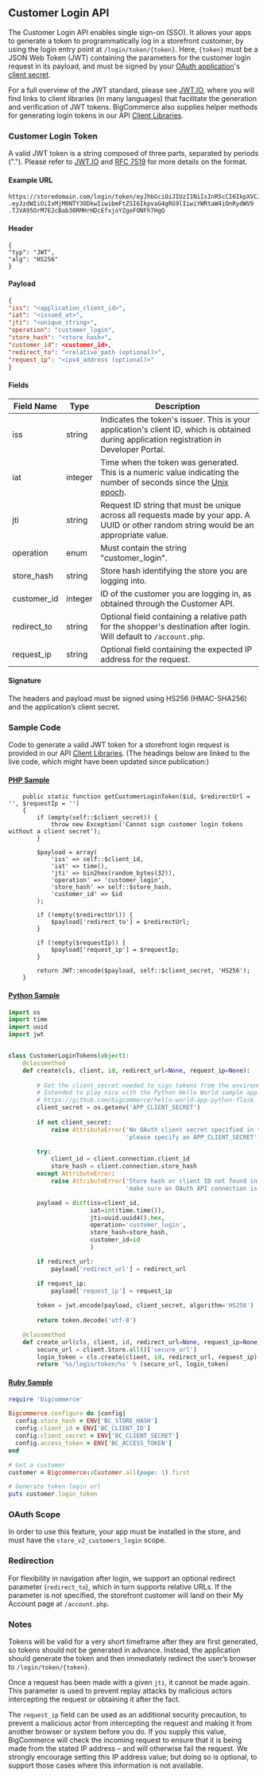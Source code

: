 ## <span class="jumptarget"> Customer Login API </span>

The Customer Login API enables single sign-on (SSO). It allows your apps to generate a token to programmatically log in a storefront customer, by using the login entry point  at `/login/token/{token}`. Here, `{token}` must be a JSON Web Token (JWT) containing the parameters for the customer login request in its payload, and must be signed by your <a href="/api/#building-oauth-apps" target="_blank">OAuth application</a>'s <a href="/api/#app-registration" target="_blank">client secret</a>.

For a full overview of the JWT standard, please see <a href="https://jwt.io/" target="_blank">JWT.IO</a>, where you will find links to client libraries (in many languages) that facilitate the generation and verification of JWT tokens. BigCommerce also supplies helper methods for generating login tokens in our API <a href="/api/#client-libraries" target="_blank">Client Libraries</a>.

### <span class="jumptarget"> Customer Login Token </span>

A valid JWT token is a string composed of three parts, separated by periods ("."). Please refer to <a href="https://jwt.io/" target="_blank">JWT.IO</a> and <a href="https://tools.ietf.org/html/rfc7519" target="_blank">RFC 7519</a> for more details on the format.

#### <span class="jumptarget"> Example URL </span>

```
https://storedomain.com/login/token/eyJhbGciOiJIUzI1NiIsInR5cCI6IkpXVCJ9
.eyJzdWIiOiIxMjM0NTY3ODkwIiwibmFtZSI6IkpvaG4gRG9lIiwiYWRtaW4iOnRydWV9
.TJVA95OrM7E2cBab30RMHrHDcEfxjoYZgeFONFh7HgQ
```

#### <span class="jumptarget"> Header </span>

```
{
"typ": "JWT",
"alg": "HS256"
}
```

#### <span class="jumptarget"> Payload </span>

```json
{
"iss": "<application_client_id>",
"iat": "<issued_at>",
"jti": "<unique_string>",
"operation": "customer_login",
"store_hash": "<store_hash>",
"customer_id": <customer_id>,
"redirect_to": "<relative_path (optional)>",
"request_ip": "<ipv4_address (optional)>"
}
```

#### <span class="jumptarget"> Fields </span>

| Field Name | Type | Description |
| --- | --- | --- |
| iss | string | Indicates the token's issuer. This is your application's client ID, which is obtained during application registration in Developer Portal. |
| iat | integer| Time when the token was generated. This is a numeric value indicating the number of seconds since the [Unix epoch](http://en.wikipedia.org/wiki/Unix_time). |
| jti | string | Request ID string that must be unique across all requests made by your app. A UUID or other random string would be an appropriate value. |
| operation | enum | Must contain the string "customer_login". |
| store_hash | string | Store hash identifying the store you are logging into. |
| customer_id | integer | ID of the customer you are logging in, as obtained through the Customer API. |
| redirect_to | string | Optional field containing a relative path for the shopper's destination after login. Will default to `/account.php`. | 
| request_ip | string | Optional field containing the expected IP address for the request. |

#### <span class="jumptarget"> Signature </span>

The headers and payload must be signed using HS256 (HMAC-SHA256) and the application’s client secret.

### <span class="jumptarget"> Sample Code </span>

Code to generate a valid JWT token for a storefront login request is provided in our API <a href="/api/#client-libraries" target="_blank">Client Libraries</a>. (The headings below are linked to the live code, which might have been updated since publication:)

#### [<span class="jumptarget"> PHP Sample](https://github.com/bigcommerce/bigcommerce-api-php/blob/master/src/Bigcommerce/Api/Client.php#L421) </span>

```php?start_inline=1
    public static function getCustomerLoginToken($id, $redirectUrl = '', $requestIp = '')
    {
        if (empty(self::$client_secret)) {
            throw new Exception('Cannot sign customer login tokens without a client secret');
        }

        $payload = array(
            'iss' => self::$client_id,
            'iat' => time(),
            'jti' => bin2hex(random_bytes(32)),
            'operation' => 'customer_login',
            'store_hash' => self::$store_hash,
            'customer_id' => $id
        );

        if (!empty($redirectUrl)) {
            $payload['redirect_to'] = $redirectUrl;
        }

        if (!empty($requestIp)) {
            $payload['request_ip'] = $requestIp;
        }

        return JWT::encode($payload, self::$client_secret, 'HS256');
    }
```

#### <span class="jumptarget"> [Python Sample](https://github.com/bigcommerce/bigcommerce-api-python/blob/master/bigcommerce/customer_login_token.py) </span>

```python
import os
import time
import uuid
import jwt


class CustomerLoginTokens(object):
    @classmethod
    def create(cls, client, id, redirect_url=None, request_ip=None):
        
        # Get the client_secret needed to sign tokens from the environment
        # Intended to play nice with the Python Hello World sample app
        # https://github.com/bigcommerce/hello-world-app-python-flask
        client_secret = os.getenv('APP_CLIENT_SECRET')
        
        if not client_secret:
            raise AttributeError('No OAuth client secret specified in the environment, '
                                 'please specify an APP_CLIENT_SECRET')

        try:
            client_id = client.connection.client_id
            store_hash = client.connection.store_hash
        except AttributeError:
            raise AttributeError('Store hash or client ID not found in the connection - '
                                 'make sure an OAuth API connection is configured. Basic auth is not supported.')

        payload = dict(iss=client_id,
                       iat=int(time.time()),
                       jti=uuid.uuid4().hex,
                       operation='customer_login',
                       store_hash=store_hash,
                       customer_id=id
                       )

        if redirect_url:
            payload['redirect_url'] = redirect_url

        if request_ip:
            payload['request_ip'] = request_ip
        
        token = jwt.encode(payload, client_secret, algorithm='HS256')
        
        return token.decode('utf-8')

    @classmethod
    def create_url(cls, client, id, redirect_url=None, request_ip=None):
        secure_url = client.Store.all()['secure_url']
        login_token = cls.create(client, id, redirect_url, request_ip)
        return '%s/login/token/%s' % (secure_url, login_token)

```

#### <span class="jumptarget"> [Ruby Sample](https://github.com/bigcommerce/bigcommerce-api-ruby/blob/master/examples/customers/customer_login.rb) </span>

```ruby
require 'bigcommerce'

Bigcommerce.configure do |config|
  config.store_hash = ENV['BC_STORE_HASH']
  config.client_id = ENV['BC_CLIENT_ID']
  config.client_secret = ENV['BC_CLIENT_SECRET']
  config.access_token = ENV['BC_ACCESS_TOKEN']
end

# Get a customer
customer = Bigcommerce::Customer.all(page: 1).first

# Generate token login url
puts customer.login_token
```


### <span class="jumptarget"> OAuth Scope </span>

In order to use this feature, your app must be installed in the store, and must have the `store_v2_customers_login` scope.

### <span class="jumptarget"> Redirection </span>

For flexibility in navigation after login, we support an optional redirect parameter (`redirect_to`), which in turn supports relative URLs. If the parameter is not specified, the storefront customer will land on their My Account page at `/account.php`. 

### <span class="jumptarget"> Notes </span>

Tokens will be valid for a very short timeframe after they are first generated, so tokens should not be generated in advance. Instead, the application should generate the token and then immediately redirect the user’s browser to `/login/token/{token}`.

Once a request has been made with a given `jti`, it cannot be made again. This parameter is used to prevent replay attacks by malicious actors intercepting the request or obtaining it after the fact.

The `request_ip` field can be used as an additional security precaution, to prevent a malicious actor from intercepting the request and making it from another browser or system before you do. If you supply this value, BigCommerce will check the incoming request to ensure that it is being made from the stated IP address – and will otherwise fail the request. We strongly encourage setting this IP address value; but doing so is optional, to support those cases where this information is not available.